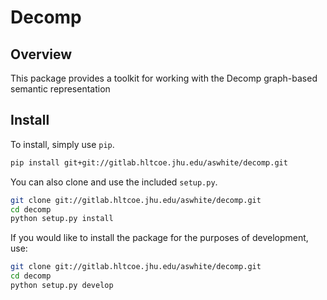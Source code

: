 # Decomp

## Overview

This package provides a toolkit for working with the Decomp graph-based semantic representation

## Install

To install, simply use `pip`.

```bash
pip install git+git://gitlab.hltcoe.jhu.edu/aswhite/decomp.git
```

You can also clone and use the included `setup.py`.

```bash
git clone git://gitlab.hltcoe.jhu.edu/aswhite/decomp.git
cd decomp
python setup.py install
```

If you would like to install the package for the purposes of development, use:

```bash
git clone git://gitlab.hltcoe.jhu.edu/aswhite/decomp.git
cd decomp
python setup.py develop
```
